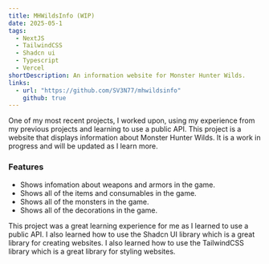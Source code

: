 ```yaml
---
title: MHWildsInfo (WIP)
date: 2025-05-1
tags:
  - NextJS
  - TailwindCSS
  - Shadcn ui
  - Typescript
  - Vercel
shortDescription: An information website for Monster Hunter Wilds.
links:
  - url: "https://github.com/SV3N77/mhwildsinfo"
    github: true
---
```


One of my most recent projects, I worked upon, using my experience from my previous projects and learning to use a public API. This
project is a website that displays information about Monster Hunter Wilds. It is a work in progress and will be updated as I learn more.

### Features

- Shows infomation about weapons and armors in the game.
- Shows all of the items and consumables in the game.
- Shows all of the monsters in the game.
- Shows all of the decorations in the game.

This project was a great learning experience for me as I learned to use a public API. I also learned how to use the Shadcn UI library
which is a great library for creating websites. I also learned how to use the TailwindCSS library which is a great library for styling websites.
